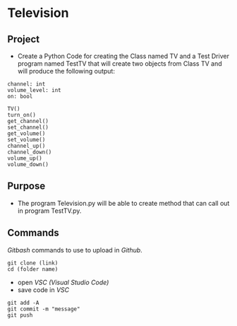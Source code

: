 # Television

## Project
-	Create a Python Code for creating the Class named TV and a Test Driver program named TestTV that will create two objects from Class TV and will produce the following output:
```
channel: int
volume_level: int
on: bool

TV()
turn_on()
get_channel()
set_channel()
get_volume()
set_volume()
channel_up()
channel_down()
volume_up()
volume_down()

```

## Purpose
-	The program Television.py will be able to create method that can call out in program TestTV.py.

## Commands
*Gitbash* commands to use to upload in *Github*.
```gitbash
git clone (link)
cd (folder name)
```
- open *VSC (Visual Studio Code)*
- save code in *VSC*
```gitbash
git add -A
git commit -m "message"
git push
```
